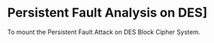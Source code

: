 # Persistent Fault Analysis on DES]
To mount the Persistent Fault Attack on DES Block Cipher System.
